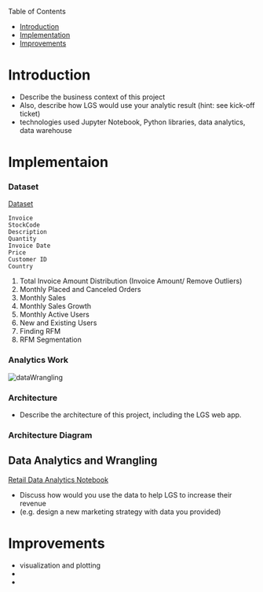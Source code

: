 Table of Contents

* [Introduction](#introduction)
* [Implementation](#implementation)
* [Improvements](#improvements)


# Introduction
- Describe the business context of this project
- Also, describe how LGS would use your analytic result (hint: see kick-off ticket)
- technologies used Jupyter Notebook, Python libraries, data analytics, data warehouse


# Implementaion

### Dataset


[Dataset](./python_data_wrangling/data/online_retail_II.csv)


```
Invoice
StockCode
Description
Quantity
Invoice Date
Price
Customer ID
Country
```

1. Total Invoice Amount Distribution (Invoice Amount/ Remove Outliers)
2. Monthly Placed and Canceled Orders
3. Monthly Sales
4. Monthly Sales Growth
5. Monthly Active Users
6. New and Existing Users
7. Finding RFM
8. RFM Segmentation


### Analytics Work

![dataWrangling](./assets/pythonDataWrangling.png)


### Architecture
- Describe the architecture of this project, including the LGS web app.


### Architecture Diagram


## Data Analytics and Wrangling

[Retail Data Analytics Notebook](./python_data_wrangling/Retail_Data_Analytics.ipynb)


- Discuss how would you use the data to help LGS to increase their revenue 
- (e.g. design a new marketing strategy with data you provided)


# Improvements
- visualization and plotting
- 
- 
